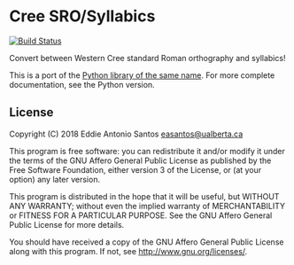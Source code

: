 Cree SRO/Syllabics
==================

[![Build Status](https://travis-ci.org/eddieantonio/cree-sro-syllabics.js.svg?branch=master)](https://travis-ci.org/eddieantonio/cree-sro-syllabics.js)

Convert between Western Cree standard Roman orthography and syllabics!

This is a port of the [Python library of the same
name][cree-sro-syllabics.py]. For more complete documentation, see the
Python version. 

[cree-sro-syllabics.py]: https://github.com/eddieantonio/cree-sro-syllabics


License
-------

Copyright (C) 2018 Eddie Antonio Santos <easantos@ualberta.ca>

This program is free software: you can redistribute it and/or modify
it under the terms of the GNU Affero General Public License as
published by the Free Software Foundation, either version 3 of the
License, or (at your option) any later version.

This program is distributed in the hope that it will be useful,
but WITHOUT ANY WARRANTY; without even the implied warranty of
MERCHANTABILITY or FITNESS FOR A PARTICULAR PURPOSE.  See the
GNU Affero General Public License for more details.

You should have received a copy of the GNU Affero General Public License
along with this program.  If not, see <http://www.gnu.org/licenses/>.
